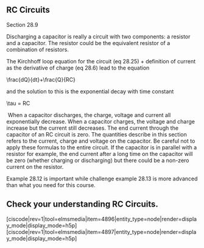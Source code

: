 ## RC Circuits

<stop-note title="Read Knight 4ed" icon="stopnoteicons:book-icon">
<span slot="message">Section 28.9</span>
</stop-note>

Discharging a capacitor is really a circuit with two components: a resistor and a capacitor. The resistor could be the equivalent resistor of a combination of resistors.  

The Kirchhoff loop equation for the circuit (eq 28.25) + definition of current as the derivative of charge (eq 28.6) lead to the equation

<lrn-math> \frac{dQ}{dt}+\frac{Q}{RC} </lrn-math>

and the solution to this is the exponential decay with time constant 

<lrn-math>\tau = RC </lrn-math>

<lrndesign-sidenote label="Instructor Note" icon="bookmark" bg-color="#c2e5f2">
 When a capacitor discharges, the charge, voltage and current all exponentially decrease. When a capacitor charges, the voltage and charge increase but the current still decreases. The end current through the capacitor of an RC circuit is zero. 
</lrndesign-sidenote>

<lrndesign-sidenote label="Instructor Note" icon="bookmark" bg-color="#c2e5f2">
The quantities describe in this section refers to the current, charge and voltage on the capacitor. Be careful not to apply these formulas to the entire circuit. 
If the capacitor is in parallel with a resistor for example, the end current after a long time on the capacitor will be zero (whether charging or discharging) but there could be a non-zero current on the resistor. 
</lrndesign-sidenote>


Example 28.12 is important while challenge example 28.13 is more advanced than what you need for this course. 

## Check your understanding RC Circuits. 

[ciscode|rev=1|tool=elmsmedia|item=4896|entity_type=node|render=display_mode|display_mode=h5p]
[ciscode|rev=1|tool=elmsmedia|item=4897|entity_type=node|render=display_mode|display_mode=h5p]